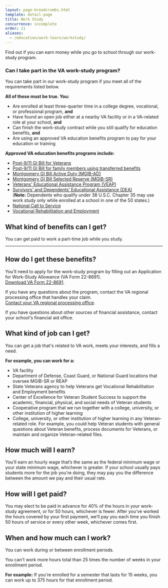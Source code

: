 ```yaml
---
layout: page-breadcrumbs.html
template: detail-page
title: Work Study
concurrence: incomplete
order: 11
aliases:
  - /education/work-learn/workstudy/
---
```


<div class="va-introtext">

Find out if you can earn money while you go to school through our work-study program.

</div>


<div class="feature" markdown="1">

### Can I take part in the VA work-study program?

You can take part in our work-study program if you meet all of the requirements listed below.

**All of these must be true. You:**

  - Are enrolled at least three-quarter time in a college degree, vocational, or professional program, **and**
  - Have found an open job either at a nearby VA facility or in a VA-related role at your school, **and**
  - Can finish the work-study contract while you still qualify for education benefits, **and**
  - Are using an approved VA education benefits program to pay for your education or training

**Approved VA education benefits programs include:**
  - [Post-9/11 GI Bill for Veterans](/education/about-gi-bill-benefits/post-9-11/)
  - [Post-9/11 GI Bill for family members using transferred benefits](/education/transfer-post-9-11-gi-bill-benefits/)
  - [Montgomery GI Bill Active Duty (MGIB-AD)](/education/about-gi-bill-benefits/montgomery-active-duty/)
  - [Montgomery GI Bill Selected Reserve (MGIB-SR)](/education/about-gi-bill-benefits/montgomery-selected-reserve/)
  - [Veterans' Educational Assistance Program (VEAP)](/education/other-va-education-benefits/veap/)
  - [Survivors’ and Dependents’ Educational Assistance (DEA)](/education/survivor-dependent-benefits/dependents-education-assistance/) <br>
    (**Note:** Dependents who qualify under 38 U.S.C. Chapter 35 may use work study only while enrolled at a school in one of the 50 states.)
 - [National Call to Service](/education/other-va-education-benefits/national-call-to-service-program/)
 - [Vocational Rehabilitation and Employment](https://www.benefits.va.gov/vocrehab/index.asp)

</div>

## What kind of benefits can I get? 

You can get paid to work a part-time job while you study.

-----

## How do I get these benefits? 

You’ll need to apply for the work-study program by filling out an Application for Work-Study Allowance (VA Form 22-8691). <br>
[Download VA Form 22-8691](https://www.vba.va.gov/pubs/forms/VBA-22-8691-ARE.pdf). 

If you have any questions about the program, contact the VA regional processing office that handles your claim. <br>
[Contact your VA regional processing office](https://www.benefits.va.gov/gibill/regional_processing.asp). <br>

If you have questions about other sources of financial assistance, contact your school's financial aid office.

## What kind of job can I get?

You can get a job that's related to VA work, meets your interests, and fills a need.

**For example, you can work for a:**
- VA facility
- Department of Defense, Coast Guard, or National Guard locations that oversee MGIB-SR or REAP
- State Veterans agency to help Veterans get Vocational Rehabilitation and Employment benefits
- Center of Excellence for Veteran Student Success to support the academic, financial, physical, and social needs of Veteran students
- Cooperative program that we run together with a college, university, or other institution of higher learning
- College, university, or other institution of higher learning in any Veteran-related role. For example, you could help Veteran students with general questions about Veteran benefits, process documents for Veterans, or maintain and organize Veteran-related files.

## How much will I earn?

You’ll earn an hourly wage that’s the same as the federal minimum wage or your state minimum wage, whichever is greater. If your school usually pays students more for the job you're doing, they may pay you the difference between the amount we pay and their usual rate.

## How will I get paid?

You may elect to be paid in advance for 40% of the hours in your work-study agreement, or for 50 hours, whichever is fewer. After you’ve worked the hours covered by your first payment, we’ll pay you each time you finish 50 hours of service or every other week, whichever comes first.

## When and how much can I work?

You can work during or between enrollment periods.

You can't work more hours total than 25 times the number of weeks in your enrollment period. 

**For example:** If you're enrolled for a semester that lasts for 15 weeks, you can work up to 375 hours for that enrollment period.
